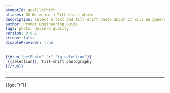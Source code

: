 ```yaml
---
promptId: quaTiltShift
aliases: 🖼️ Generate a Tilt-shift photo
description: select a text and Tilt-shift photo about it will be generated using Dalle-2
author: Prompt Engineering Guide
tags: photo, dalle-2,quality
version: 0.0.1
stream: false
disableProvider: true
---
```

```handlebars
{{#run "getPhoto" "r" "tg_selection"}}
 {{selection}}, Tilt-shift photography
{{/run}}
```
***
***
{{get "r"}}